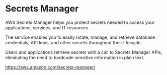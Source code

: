 # Secrets Manager

AWS Secrets Manager helps you protect secrets needed to access your applications, services, and IT resources.

The service enables you to easily rotate, manage, and retrieve database credentials, API keys, and other secrets throughout their lifecycle.

Users and applications retrieve secrets with a call to Secrets Manager APIs, eliminating the need to hardcode sensitive information in plain text.

https://aws.amazon.com/secrets-manager/